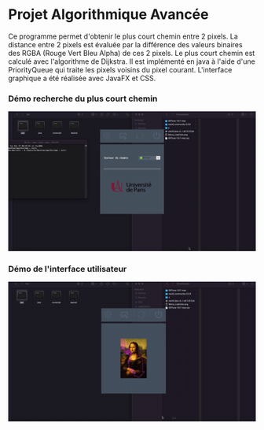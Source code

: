 # Projet Algorithmique Avancée
Ce programme permet d'obtenir le plus court chemin entre 2 pixels. La distance entre 2 pixels est évaluée par la différence des valeurs binaires des RGBA (Rouge Vert Bleu Alpha) de ces 2 pixels. Le plus court chemin est calculé avec l'algorithme de Dijkstra. Il est implémenté en java à l'aide d'une PriorityQueue qui traite les pixels voisins du pixel courant. L'interface graphique a été réalisée avec JavaFX et CSS.

### Démo recherche du plus court chemin 
![](Demos/demoChemin.gif) 

### Démo de l'interface utilisateur 
![](Demos/demoInterface.gif) 

